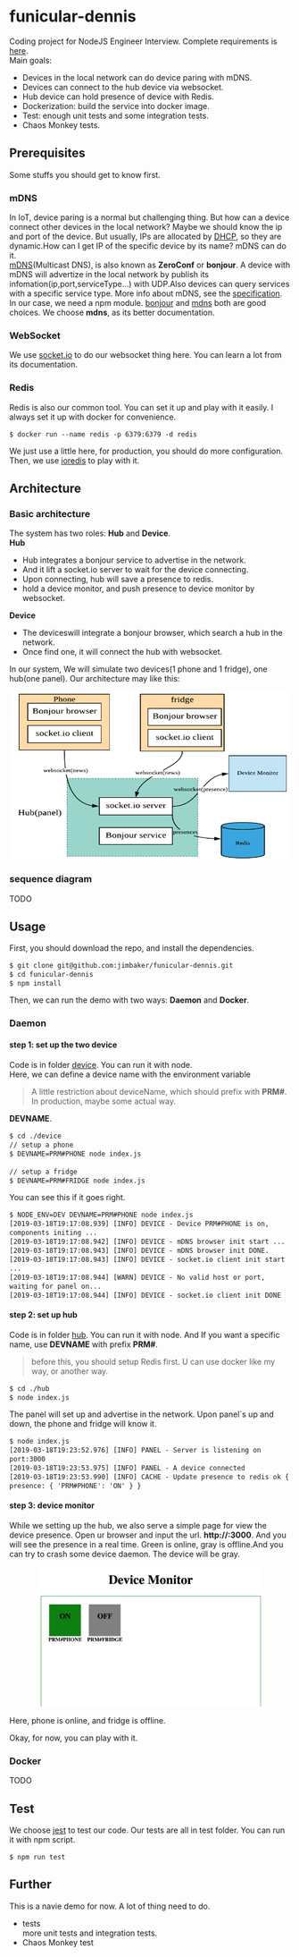 # funicular-dennis

Coding project for NodeJS Engineer Interview. Complete requirements is [here](./REQUIMENTS.md).  
Main goals:

- Devices in the local network can do device paring with mDNS.
- Devices can connect to the hub device via websocket.
- Hub device can hold presence of device with Redis.
- Dockerization: build the service into docker image.
- Test: enough unit tests and some integration tests.
- Chaos Monkey tests.

## Prerequisites

Some stuffs you should get to know first.

### mDNS

In IoT, device paring is a normal but challenging thing. But how can a device connect other devices in the local network? Maybe we should know the ip and port of the device. But usually, IPs are allocated by [DHCP](<https://en.wikipedia.org/wiki/DHCP_(disambiguation)>), so they are dynamic.How can I get IP of the specific device by its name? mDNS can do it.  
[mDNS](https://en.wikipedia.org/wiki/Multicast_DNS)(Multicast DNS), is also known as **ZeroConf** or **bonjour**. A device with mDNS will advertize in the local network by publish its infomation(ip,port,serviceType...) with UDP.Also devices can query services with a specific service type. More info about mDNS, see the [specification](https://tools.ietf.org/html/rfc6762).  
In our case, we need a npm module. [bonjour](https://github.com/watson/bonjour) and [mdns](https://github.com/agnat/node_mdns) both are good choices. We choose **mdns**, as its better documentation.

### WebSocket

We use [socket.io](https://socket.io/docs/) to do our websocket thing here. You can learn a lot from its documentation.

### Redis

Redis is also our common tool. You can set it up and play with it easily.
I always set it up with docker for convenience.

```
$ docker run --name redis -p 6379:6379 -d redis
```

We just use a little here, for production, you should do more configuration.  
Then, we use [ioredis](https://github.com/luin/ioredis) to play with it.

## Architecture

### Basic architecture

The system has two roles: **Hub** and **Device**.  
**Hub**

- Hub integrates a bonjour service to advertise in the network.
- And it lift a socket.io server to wait for the device connecting.
- Upon connecting, hub will save a presence to redis.
- hold a device monitor, and push presence to device monitor by websocket.

**Device**

- The deviceswill integrate a bonjour browser, which search a hub in the network.
- Once find one, it will connect the hub with websocket.

In our system, We will simulate two devices(1 phone and 1 fridge), one hub(one panel). Our architecture may like this:

<div align=center> <img width="500px" height="300px" src="./docs/architecture.png"/> </div>

### sequence diagram

TODO

## Usage

First, you should download the repo, and install the dependencies.

```
$ git clone git@github.com:jimbaker/funicular-dennis.git
$ cd funicular-dennis
$ npm install
```

Then, we can run the demo with two ways: **Daemon** and **Docker**.

### Daemon

#### step 1: set up the two device

Code is in folder [device](./device/index.js). You can run it with node.  
 Here, we can define a device name with the environment variable

> A little restriction about deviceName, which should prefix with **PRM#**. In production, maybe some actual way.

**DEVNAME**.

```shell
$ cd ./device
// setup a phone
$ DEVNAME=PRM#PHONE node index.js

// setup a fridge
$ DEVNAME=PRM#FRIDGE node index.js
```

You can see this if it goes right.

```
$ NODE_ENV=DEV DEVNAME=PRM#PHONE node index.js
[2019-03-18T19:17:08.939] [INFO] DEVICE - Device PRM#PHONE is on, components initing ...
[2019-03-18T19:17:08.942] [INFO] DEVICE - mDNS browser init start ...
[2019-03-18T19:17:08.943] [INFO] DEVICE - mDNS browser init DONE.
[2019-03-18T19:17:08.943] [INFO] DEVICE - socket.io client init start ...
[2019-03-18T19:17:08.944] [WARN] DEVICE - No valid host or port, waiting for panel on...
[2019-03-18T19:17:08.944] [INFO] DEVICE - socket.io client init DONE
```

#### step 2: set up hub

Code is in folder [hub](./hub/index.js). You can run it with node. And If you want a specific name, use **DEVNAME** with prefix **PRM#**.

> before this, you should setup Redis first. U can use docker like my way, or another way.

```shell
$ cd ./hub
$ node index.js
```

The panel will set up and advertise in the network. Upon panel`s up and down, the phone and fridge will know it.

```
$ node index.js
[2019-03-18T19:23:52.976] [INFO] PANEL - Server is listening on port:3000
[2019-03-18T19:23:53.975] [INFO] PANEL - A device connected
[2019-03-18T19:23:53.990] [INFO] CACHE - Update presence to redis ok { presence: { 'PRM#PHONE': 'ON' } }
```

#### step 3: device monitor

While we setting up the hub, we also serve a simple page for view the device presence. Open ur browser and input the url. **http://<your hub host ip>:3000**. And you will see the presence in a real time. Green is online, gray is offline.And you can try to crash some device daemon. The device will be gray.

<div align=center> <img width="400px" height="250px"src="./docs/monitor.png"/> </div>

Here, phone is online, and fridge is offline.

Okay, for now, you can play with it.

### Docker

TODO

## Test

We choose [jest]() to test our code. Our tests are all in test folder. You can run it with npm script.

```
$ npm run test
```

## Further

This is a navie demo for now. A lot of thing need to do.

- tests  
  more unit tests and integration tests.
- Chaos Monkey test

